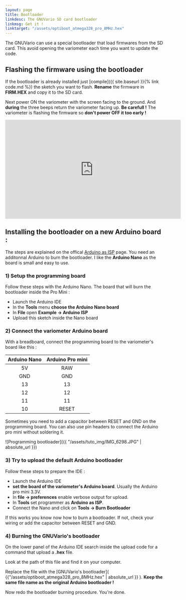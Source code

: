 ```yaml
---
layout: page
title: Bootloader
linkdesc: The GNUVario SD card bootloader
linkmsg: Get it !
linktarget: "/assets/optiboot_atmega328_pro_8MHz.hex"
---
```


The GNUVario can use a special bootloader that load firmwares from the SD card. This avoid opening the variometer each time you want to update the code.

Flashing the firmware using the bootloader
-----------------------------------------

If the bootloader is already installed just [compile]({{ site.baseurl }}{% link code.md %}) the sketch you want to flash. **Rename** the firmware in **FIRM.HEX** and copy it to the SD card.

Next power ON the variometer with the screen facing to the ground. And **during** the three beeps return the variometer facing up. **Be carefull !** The variometer is flashing the firmware so **don't power OFF it too early !**

<iframe width="560" height="315" src="https://www.youtube.com/embed/o-LqxW8vlXE" frameborder="0" allow="autoplay; encrypted-media" allowfullscreen></iframe>


Installing the bootloader on a new Arduino board :
--------------------------------------------------

The steps are explained on the offical [Arduino as ISP](https://www.arduino.cc/en/Tutorial/ArduinoISP) page. You need an additonnal Arduino to burn the bootloader. I like the **Arduino Nano** as the board is small and easy to use.

### 1) Setup the programming board

Follow these steps with the Arduino Nano. The board that will burn the bootloader inside the Pro Mini :
* Launch the Arduino IDE
* In the **Tools** menu **choose the Arduino Nano board**
* In **File** open **Example -> Arduino ISP**
* Upload this sketch inside the Nano board

### 2) Connect the variometer Arduino board

With a breadboard, connect the programming board to the variometer's board like this :

| Arduino Nano   |   Arduino Pro mini      |
| :------------: | :---------------------: |
|      5V        |         RAW             |
|      GND       |         GND             |
|      13        |         13              |
|      12        |         12              |
|      11        |         11              |
|      10        |         RESET           |

Sometimes you need to add a capacitor between RESET and GND on the programming board. You can also use pin headers to connect the Arduino pro mini without soldering it.

![Programming bootloader]({{ "/assets/tuto_img/IMG_6298.JPG" | absolute_url }})

### 3) Try to upload the default Arduino bootloader

Follow these steps to prepare the IDE :
* Launch the Arduino IDE
* **set the board of the variometer's Arduino board**. Usually the Arduino pro mini 3.3V.
* In **file -> preferences** enable verbose output for upload.
* In **Tools** set programmer as **Arduino as ISP**.
* Connect the Nano and click on **Tools -> Burn Bootloader**

If this works you know now how to burn a bootloader. If not, check your wiring or add the capacitor between RESET and GND.

### 4) Burning the GNUVario's bootloader

On the lower panel of the Arduino IDE search inside the upload code for a command that upload a **.hex** file.

Look at the path of this file and find it on your computer.

Replace the file with the [GNUVario's bootloader]( {{"/assets/optiboot_atmega328_pro_8MHz.hex" | absolute_url }} ). **Keep the same file name as the original Arduino bootloader !**

Now redo the bootloader burning procedure. You're done.









